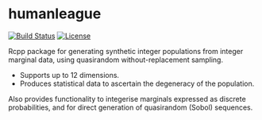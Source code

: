# humanleague

[![Build Status](https://travis-ci.org/CatchDat/humanleague.png?branch=master)](https://travis-ci.org/CatchDat/humanleague)
[![License](http://img.shields.io/badge/license-GPL%20%28%3E=%202%29-brightgreen.svg?style=flat)](http://www.gnu.org/licenses/gpl-3.0.html) 

Rcpp package for generating synthetic integer populations from integer marginal data, using quasirandom without-replacement sampling. 

- Supports up to 12 dimensions.
- Produces statistical data to ascertain the degeneracy of the population.

Also provides functionality to integerise marginals expressed as discrete probabilities, and for direct generation of quasirandom (Sobol) sequences.
